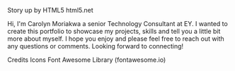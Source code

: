 Story up by HTML5
html5.net


Hi, I'm Carolyn Moriakwa a senior Technology Consultant at EY. I wanted to create this portfolio to showcase my projects, skills and tell you a little bit more about myself. 
I hope you enjoy and please feel free to reach out with any questions or comments. Looking forward to connecting!


Credits
Icons 
Font Awesome Library (fontawesome.io)
